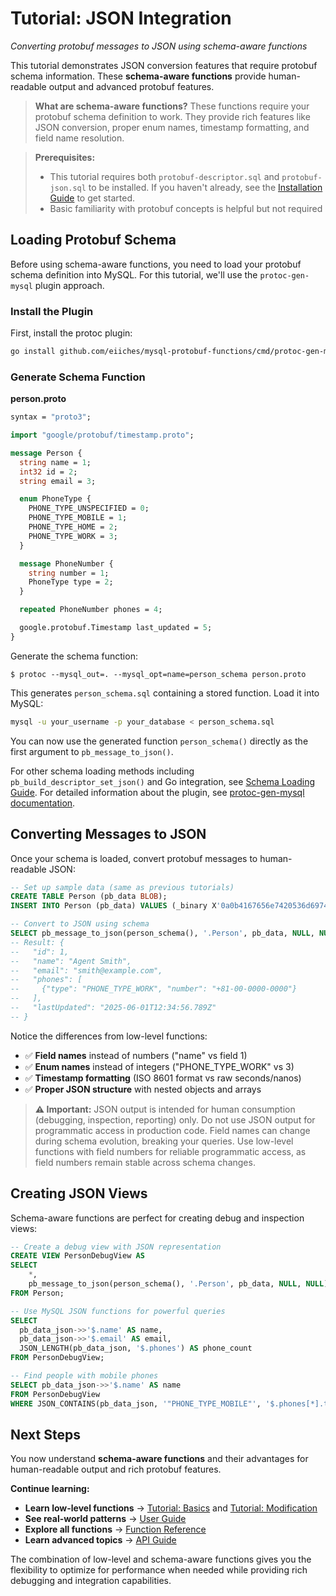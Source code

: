 # Tutorial: JSON Integration

*Converting protobuf messages to JSON using schema-aware functions*

This tutorial demonstrates JSON conversion features that require protobuf schema information. These **schema-aware functions** provide human-readable output and advanced protobuf features.

> **What are schema-aware functions?** These functions require your protobuf schema definition to work. They provide rich features like JSON conversion, proper enum names, timestamp formatting, and field name resolution.

> **Prerequisites:**
> - This tutorial requires both `protobuf-descriptor.sql` and `protobuf-json.sql` to be installed. If you haven't already, see the [Installation Guide](installation.md) to get started.
> - Basic familiarity with protobuf concepts is helpful but not required

## Loading Protobuf Schema

Before using schema-aware functions, you need to load your protobuf schema definition into MySQL. For this tutorial, we'll use the `protoc-gen-mysql` plugin approach.

### Install the Plugin

First, install the protoc plugin:

```bash
go install github.com/eiiches/mysql-protobuf-functions/cmd/protoc-gen-mysql@latest
```

### Generate Schema Function


**person.proto**

```protobuf
syntax = "proto3";

import "google/protobuf/timestamp.proto";

message Person {
  string name = 1;
  int32 id = 2;
  string email = 3;

  enum PhoneType {
    PHONE_TYPE_UNSPECIFIED = 0;
    PHONE_TYPE_MOBILE = 1;
    PHONE_TYPE_HOME = 2;
    PHONE_TYPE_WORK = 3;
  }

  message PhoneNumber {
    string number = 1;
    PhoneType type = 2;
  }

  repeated PhoneNumber phones = 4;

  google.protobuf.Timestamp last_updated = 5;
}
```

Generate the schema function:

```console
$ protoc --mysql_out=. --mysql_opt=name=person_schema person.proto
```

This generates `person_schema.sql` containing a stored function. Load it into MySQL:

```bash
mysql -u your_username -p your_database < person_schema.sql
```

You can now use the generated function `person_schema()` directly as the first argument to `pb_message_to_json()`.

For other schema loading methods including `pb_build_descriptor_set_json()` and Go integration, see [Schema Loading Guide](schema-loading.md). For detailed information about the plugin, see [protoc-gen-mysql documentation](../cmd/protoc-gen-mysql/README.md).

## Converting Messages to JSON

Once your schema is loaded, convert protobuf messages to human-readable JSON:

```sql
-- Set up sample data (same as previous tutorials)
CREATE TABLE Person (pb_data BLOB);
INSERT INTO Person (pb_data) VALUES (_binary X'0a0b4167656e7420536d69746810011a11736d697468406578616d706c652e636f6d22140a102b38312d30302d303030302d3030303010032a0c08f091f1c10610c0de9cf802');

-- Convert to JSON using schema
SELECT pb_message_to_json(person_schema(), '.Person', pb_data, NULL, NULL) FROM Person;
-- Result: {
--   "id": 1,
--   "name": "Agent Smith",
--   "email": "smith@example.com",
--   "phones": [
--     {"type": "PHONE_TYPE_WORK", "number": "+81-00-0000-0000"}
--   ],
--   "lastUpdated": "2025-06-01T12:34:56.789Z"
-- }
```

Notice the differences from low-level functions:
- ✅ **Field names** instead of numbers ("name" vs field 1)
- ✅ **Enum names** instead of integers ("PHONE_TYPE_WORK" vs 3)
- ✅ **Timestamp formatting** (ISO 8601 format vs raw seconds/nanos)
- ✅ **Proper JSON structure** with nested objects and arrays

> **⚠️ Important:** JSON output is intended for human consumption (debugging, inspection, reporting) only. Do not use JSON output for programmatic access in production code. Field names can change during schema evolution, breaking your queries. Use low-level functions with field numbers for reliable programmatic access, as field numbers remain stable across schema changes.

## Creating JSON Views

Schema-aware functions are perfect for creating debug and inspection views:

```sql
-- Create a debug view with JSON representation
CREATE VIEW PersonDebugView AS
SELECT
    *,
    pb_message_to_json(person_schema(), '.Person', pb_data, NULL, NULL) AS pb_data_json
FROM Person;

-- Use MySQL JSON functions for powerful queries
SELECT
  pb_data_json->>'$.name' AS name,
  pb_data_json->>'$.email' AS email,
  JSON_LENGTH(pb_data_json, '$.phones') AS phone_count
FROM PersonDebugView;

-- Find people with mobile phones
SELECT pb_data_json->>'$.name' AS name
FROM PersonDebugView
WHERE JSON_CONTAINS(pb_data_json, '"PHONE_TYPE_MOBILE"', '$.phones[*].type');
```

## Next Steps

You now understand **schema-aware functions** and their advantages for human-readable output and rich protobuf features.

**Continue learning:**
- **Learn low-level functions** → [Tutorial: Basics](tutorial-basics.md) and [Tutorial: Modification](tutorial-modification.md)
- **See real-world patterns** → [User Guide](user-guide.md)
- **Explore all functions** → [Function Reference](function-reference.md)
- **Learn advanced topics** → [API Guide](api-guide.md)

The combination of low-level and schema-aware functions gives you the flexibility to optimize for performance when needed while providing rich debugging and integration capabilities.
